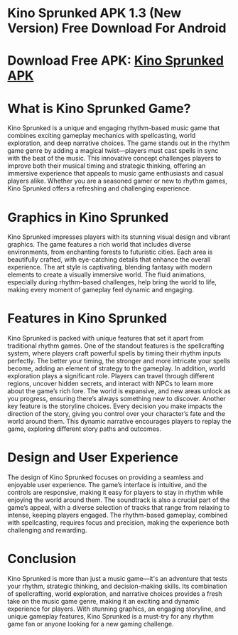 # Kino Sprunked APK 1.3 (New Version) Free Download For Android
# Download Free APK: [Kino Sprunked APK](https://apkhihe.net/kino-sprunked/)
# What is Kino Sprunked Game?
Kino Sprunked is a unique and engaging rhythm-based music game that combines exciting gameplay mechanics with spellcasting, world exploration, and deep narrative choices. The game stands out in the rhythm game genre by adding a magical twist—players must cast spells in sync with the beat of the music. This innovative concept challenges players to improve both their musical timing and strategic thinking, offering an immersive experience that appeals to music game enthusiasts and casual players alike. Whether you are a seasoned gamer or new to rhythm games, Kino Sprunked offers a refreshing and challenging experience.

# Graphics in Kino Sprunked
Kino Sprunked impresses players with its stunning visual design and vibrant graphics. The game features a rich world that includes diverse environments, from enchanting forests to futuristic cities. Each area is beautifully crafted, with eye-catching details that enhance the overall experience. The art style is captivating, blending fantasy with modern elements to create a visually immersive world. The fluid animations, especially during rhythm-based challenges, help bring the world to life, making every moment of gameplay feel dynamic and engaging.

# Features in Kino Sprunked
Kino Sprunked is packed with unique features that set it apart from traditional rhythm games. One of the standout features is the spellcrafting system, where players craft powerful spells by timing their rhythm inputs perfectly. The better your timing, the stronger and more intricate your spells become, adding an element of strategy to the gameplay.
In addition, world exploration plays a significant role. Players can travel through different regions, uncover hidden secrets, and interact with NPCs to learn more about the game’s rich lore. The world is expansive, and new areas unlock as you progress, ensuring there’s always something new to discover.
Another key feature is the storyline choices. Every decision you make impacts the direction of the story, giving you control over your character’s fate and the world around them. This dynamic narrative encourages players to replay the game, exploring different story paths and outcomes.

# Design and User Experience
The design of Kino Sprunked focuses on providing a seamless and enjoyable user experience. The game’s interface is intuitive, and the controls are responsive, making it easy for players to stay in rhythm while enjoying the world around them. The soundtrack is also a crucial part of the game’s appeal, with a diverse selection of tracks that range from relaxing to intense, keeping players engaged. The rhythm-based gameplay, combined with spellcasting, requires focus and precision, making the experience both challenging and rewarding.

# Conclusion
Kino Sprunked is more than just a music game—it's an adventure that tests your rhythm, strategic thinking, and decision-making skills. Its combination of spellcrafting, world exploration, and narrative choices provides a fresh take on the music game genre, making it an exciting and dynamic experience for players. With stunning graphics, an engaging storyline, and unique gameplay features, Kino Sprunked is a must-try for any rhythm game fan or anyone looking for a new gaming challenge.
